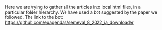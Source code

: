 Here we are trying to gather all the articles into local html files, in a particular folder hierarchy.
We have used a bot suggested by the paper we followed. The link to the bot: https://github.com/euagendas/semeval_8_2022_ia_downloader
